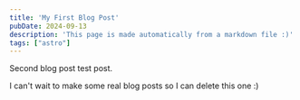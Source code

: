 ```yaml
---
title: 'My First Blog Post'
pubDate: 2024-09-13
description: 'This page is made automatically from a markdown file :)'
tags: ["astro"]
---
```


Second blog post test post. 

I can't wait to make some real blog posts so I can delete this one :)
